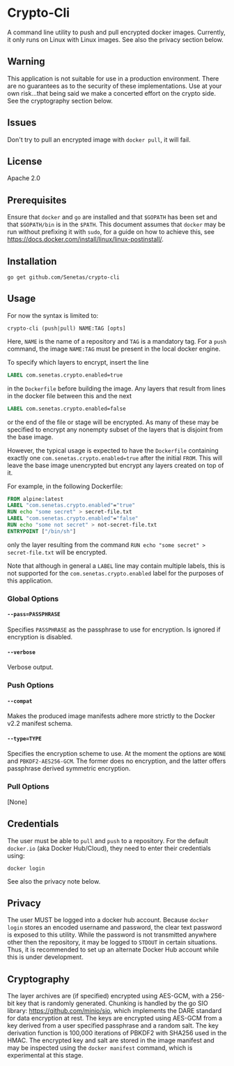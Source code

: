 # Crypto-Cli

A command line utility to push and pull encrypted docker images. Currently, it only runs on Linux with Linux images. See also the privacy section below.

## Warning
This application is not suitable for use in a production environment. There are no guarantees as to the security of these implementations. Use at your own risk...that being said we make a concerted effort on the crypto side. See the cryptography section below.

## Issues
Don't try to pull an encrypted image with `docker pull`, it will fail.

## License
Apache 2.0

## Prerequisites
Ensure that `docker` and `go` are installed and that `$GOPATH` has been set and that `$GOPATH/bin` is in the `$PATH`.
This document assumes that `docker` may be run without prefixing it with `sudo`, for a guide on how to achieve this, see <https://docs.docker.com/install/linux/linux-postinstall/>.

## Installation
```console
go get github.com/Senetas/crypto-cli
```

## Usage
For now the syntax is limited to:
```console
crypto-cli (push|pull) NAME:TAG [opts]
```
Here, `NAME` is the name of a repository and `TAG` is a mandatory tag. For a `push` command, the image `NAME:TAG` must be present in the local docker engine.

To specify which layers to encrypt, insert the line
```Dockerfile
LABEL com.senetas.crypto.enabled=true
```
in the `Dockerfile` before building the image.
Any layers that result from lines in the docker file between this and the next
```Dockerfile
LABEL com.senetas.crypto.enabled=false
```
or the end of the file or stage will be encrypted.
As many of these may be specified to encrypt any nonempty subset of the layers that is disjoint from the base image.

However, the typical usage is expected to have the `Dockerfile` containing exactly one `com.senetas.crypto.enabled=true` after the initial `FROM`.
This will leave the base image unencrypted but encrypt any layers created on top of it.

For example, in the following Dockerfile:
```Dockerfile
FROM alpine:latest
LABEL "com.senetas.crypto.enabled"="true"
RUN echo "some secret" > secret-file.txt
LABEL "com.senetas.crypto.enabled"="false"
RUN echo "some not secret" > not-secret-file.txt
ENTRYPOINT ["/bin/sh"]
```
only the layer resulting from the command `RUN echo "some secret" > secret-file.txt` will be encrypted.

Note that although in general a `LABEL` line may contain multiple labels, this is not supported for the `com.senetas.crypto.enabled` label for the purposes of this application.

### Global Options

#### `--pass=PASSPHRASE`
Specifies `PASSPHRASE` as the passphrase to use for encryption. Is ignored if encryption is disabled.

#### `--verbose`
Verbose output.

### Push Options

#### `--compat`
Makes the produced image manifests adhere more strictly to the Docker v2.2 manifest schema.

#### `--type=TYPE`
Specifies the encryption scheme to use. At the moment the options are `NONE` and `PBKDF2-AES256-GCM`.
The former does no encryption, and the latter offers passphrase derived symmetric encryption.

### Pull Options
[None]

## Credentials
The user must be able to `pull` and `push` to a repository.
For the default `docker.io` (aka Docker Hub/Cloud), they need to enter their credentials using:
```console
docker login
```
See also the privacy note below.

## Privacy
The user MUST be logged into a docker hub account. Because `docker login` stores an encoded username and password, the clear text password is exposed to this utility. While the password is not transmitted anywhere other then the repository, it may be logged to `STDOUT` in certain situations. Thus, it is recommended to set up an alternate Docker Hub account while this is under development.

## Cryptography
The layer archives are (if specified) encrypted using AES-GCM, with a 256-bit key that is randomly generated.
Chunking is handled by the go SIO library: <https://github.com/minio/sio>, which implements the DARE standard for data encryption at rest.
The keys are encrypted using AES-GCM from a key derived from a user specified passphrase and a random salt.
The key derivation function is 100,000 iterations of PBKDF2 with SHA256 used in the HMAC.
The encrypted key and salt are stored in the image manifest and may be inspected using the `docker manifest` command, which is experimental at this stage.
